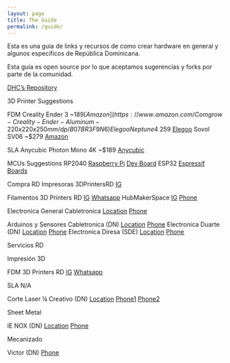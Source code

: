 ```yaml
---
layout: page
title: The Guide
permalink: /guide/
---
```


Esta es una guia de links y recursos de como crear hardware en general y algunos especificos de República Dominicana.

Esta guía es open source por lo que aceptamos sugerencias y forks por parte de la comunidad.

[DHC’s Repository](https://www.dominicanhardware.com/)

3D Printer Suggestions

FDM
Creality Ender 3 ~$189 [Amazon](https://www.amazon.com/Comgrow-Creality-Ender-Aluminum-220x220x250mm/dp/B07BR3F9N6)
Elegoo Neptune 4 ~$259 [Elegoo](https://www.elegoo.com/products/elegoo-neptune-4-fdm-3d-printer)
Sovol SV06 ~$279 [Amazon](https://www.amazon.com/Sovol-Planetary-Extruder-25-Point-8-66x8-66x9-84/dp/B0BJV3WB2J)


SLA
Anycubic Photon Mono 4K ~$189 [Anycubic](https://www.anycubic.com/collections/resin-3d-printer/products/photon-mono-4k)


MCUs Suggestions
RP2040 [Raspberry Pi](https://www.raspberrypi.com/products/rp2040/) [Dev Board](https://www.raspberrypi.com/products/raspberry-pi-pico/)
ESP32 [Espressif](https://www.espressif.com/en/products/socs/esp32) [Boards](https://www.espressif.com/en/products/devkits)

Compra RD
Impresoras
3DPrintersRD [IG](https://www.instagram.com/3dprintersrd/?hl=en)


Filamentos
3D Printers RD [IG](https://www.instagram.com/3dprintersrd/?hl=en) [Whatsapp](https://api.whatsapp.com/send?phone=8294198779)
HubMakerSpace [IG](https://www.instagram.com/hubmakerspace/?hl=en) [Phone](tel:+8095652666)

Electronica General
Cabletronica [Location](https://href.li/?https://goo.gl/maps/r22GafA8BMS2) [Phone](tel:+8096883350)

Arduinos y Sensores
Cabletronica (DN) [Location](https://href.li/?https://goo.gl/maps/r22GafA8BMS2) [Phone](tel:+8096883350)
Electronica Duarte (DN) [Location](https://href.li/?https://goo.gl/maps/ft6dJaGi6J62) [Phone](tel:+8096893912)
Electronica Diresa (SDE) [Location](https://href.li/?https://goo.gl/maps/Cgjb9Y5B3io) [Phone](tel:+8095956448)



Servicios RD

Impresión 3D

FDM
3D Printers RD [IG](https://www.instagram.com/3dprintersrd/?hl=en) [Whatsapp](https://api.whatsapp.com/send?phone=8294198779)

SLA
N/A

Corte Laser
¼ Creativo (DN) [Location](https://href.li/?https://goo.gl/maps/Fc7hPHN5mb6G2v927) [Phone1](tel:+8095404749) [Phone2](tel:+8097290626)

Sheet Metal

IE NOX (DN) [Location](https://href.li/?https://goo.gl/maps/aUFaEkjJMRxgDUpa6) [Phone](tel:+8295382020)

Mecanizado

Victor (DN) [Phone](tel:+8298926552)